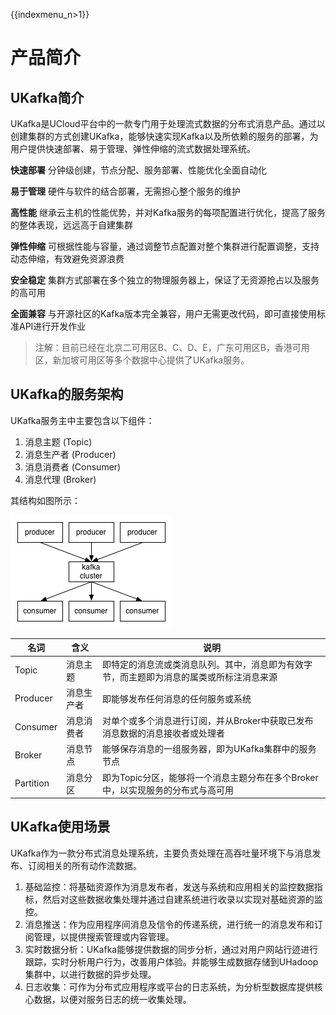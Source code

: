 {{indexmenu_n>1}}

# 产品简介

## UKafka简介

UKafka是UCloud平台中的一款专门用于处理流式数据的分布式消息产品。通过以创建集群的方式创建UKafka，能够快速实现Kafka以及所依赖的服务的部署，为用户提供快速部署、易于管理、弹性伸缩的流式数据处理系统。

**快速部署** 分钟级创建，节点分配、服务部署、性能优化全面自动化

**易于管理** 硬件与软件的结合部署，无需担心整个服务的维护

**高性能** 继承云主机的性能优势，并对Kafka服务的每项配置进行优化，提高了服务的整体表现，远远高于自建集群

**弹性伸缩** 可根据性能与容量，通过调整节点配置对整个集群进行配置调整，支持动态伸缩，有效避免资源浪费

**安全稳定** 集群方式部署在多个独立的物理服务器上，保证了无资源抢占以及服务的高可用

**全面兼容** 与开源社区的Kafka版本完全兼容，用户无需更改代码，即可直接使用标准API进行开发作业

> 注解：目前已经在北京二可用区B、C、D、E，广东可用区B，香港可用区，新加坡可用区等多个数据中心提供了UKafka服务。

## UKafka的服务架构

UKafka服务主中主要包含以下组件：

1.  消息主题 (Topic)
2.  消息生产者 (Producer)
3.  消息消费者 (Consumer)
4.  消息代理 (Broker)

其结构如图所示：

![image](/images/ukafka1.png)

| 名词        | 含义    | 说明                                            |
| --------- | ----- | --------------------------------------------- |
| Topic     | 消息主题  | 即特定的消息流或类消息队列。其中，消息即为有效字节，而主题即为消息的属类或所标注消息来源  |
| Producer  | 消息生产者 | 即能够发布任何消息的任何服务或系统                             |
| Consumer  | 消息消费者 | 对单个或多个消息进行订阅，并从Broker中获取已发布消息数据的消息接收者或处理者     |
| Broker    | 消息节点  | 能够保存消息的一组服务器，即为UKafka集群中的服务节点                 |
| Partition | 消息分区  | 即为Topic分区，能够将一个消息主题分布在多个Broker中，以实现服务的分布式与高可用 |

## UKafka使用场景

UKafka作为一款分布式消息处理系统，主要负责处理在高吞吐量环境下与消息发布、订阅相关的所有动作流数据。

1.  基础监控：将基础资源作为消息发布者，发送与系统和应用相关的监控数据指标，然后对这些数据收集处理并通过自建系统进行收录以实现对基础资源的监控。
2.  消息推送：作为应用程序间消息及信令的传递系统，进行统一的消息发布和订阅管理，以提供搜索管理或内容管理。
3.  实时数据分析：UKafka能够提供数据的同步分析，通过对用户网站行迹进行跟踪，实时分析用户行为，改善用户体验。并能够生成数据存储到UHadoop集群中，以进行数据的异步处理。
4.  日志收集：可作为分布式应用程序或平台的日志系统，为分析型数据库提供核心数据，以便对服务日志的统一收集处理。
